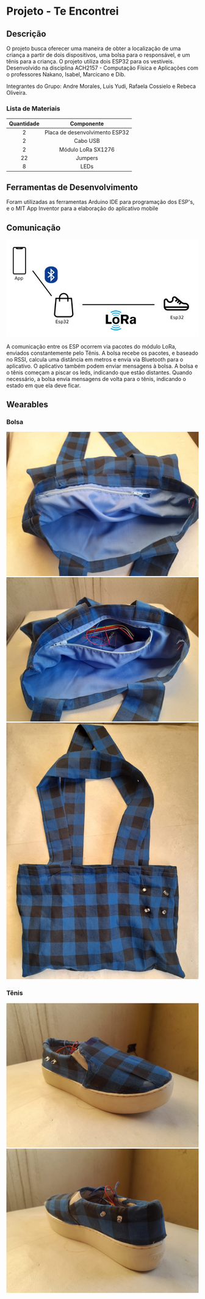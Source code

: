 # Projeto - Te Encontrei

## Descrição

O projeto busca oferecer uma maneira de obter a localização de uma criança a partir de dois dispositivos, uma bolsa para o responsável, e um tênis para a criança. O projeto utiliza dois ESP32 para os vestíveis. Desenvolvido na disciplina ACH2157 - Computação Física e Aplicações com o professores Nakano, Isabel, Marcicano e Dib.

Integrantes do Grupo: Andre Morales, Luis Yudi, Rafaela Cossielo e Rebeca Oliveira.

### Lista de Materiais

| Quantidade | Componente |
| :---: | :---: |
| 2 | Placa de desenvolvimento ESP32 |
| 2 | Cabo USB |
| 2 | Módulo LoRa SX1276 |
| 22 | Jumpers |
| 8 | LEDs |

## Ferramentas de Desenvolvimento

Foram utilizadas as ferramentas Arduino IDE para programação dos ESP's, e o MIT App Inventor para a elaboração do aplicativo mobile

## Comunicação

![modelo](/img/modelo.png)

A comunicação entre os ESP ocorrem via pacotes do módulo LoRa, enviados constantemente pelo Tênis. A bolsa recebe os pacotes, e baseado no RSSI, calcula uma distância em metros e envia via Bluetooth para o aplicativo. O aplicativo também podem enviar mensagens à bolsa.
A bolsa e o tênis começam a piscar os leds, indicando que estão distantes.
Quando necessário, a bolsa envia mensagens de volta para o tênis, indicando o estado em que ela deve ficar.

## Wearables

### Bolsa

![Bolsa](/img/Bolsa1.jpeg)
![Bolsa](/img/Bolsa2.jpeg)
![Bolsa](/img/Bolsa3.jpeg)

### Tênis

![Bolsa](/img/Tenis1.jpeg)
![Bolsa](/img/Tenis2.jpeg)

